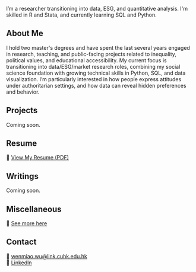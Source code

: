 I’m a researcher transitioning into data, ESG, and quantitative analysis. I'm skilled in R and Stata, and currently learning SQL and Python.

## About Me

I hold two master's degrees and have spent the last several years engaged in research, teaching, and public-facing projects related to inequality, political values, and educational accessibility. My current focus is transitioning into data/ESG/market research roles, combining my social science foundation with growing technical skills in Python, SQL, and data visualization. I’m particularly interested in how people express attitudes under authoritarian settings, and how data can reveal hidden preferences and behavior.

## Projects

Coming soon.

## Resume

📄 [View My Resume (PDF)](Wenmiao_CV.pdf)

## Writings

Coming soon.

## Miscellaneous
🔗 [See more here](misc.html)

## Contact

📧 wenmiao.wu@link.cuhk.edu.hk  
🔗 [LinkedIn](https://www.linkedin.com/in/your-linkedin)
